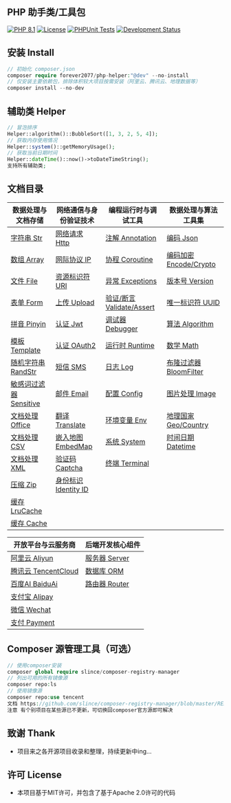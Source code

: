 ## PHP 助手类/工具包

[![PHP 8.1](https://img.shields.io/badge/PHP-8.1-8892BF.svg)](https://www.php.net/releases/8.1/en.php) [![License](https://img.shields.io/badge/License-MIT-green.svg)](https://opensource.org/licenses/MIT) [![PHPUnit Tests](https://img.shields.io/badge/PHPUnit-Passed-brightgreen.svg)](https://phpunit.de/) [![Development Status](https://img.shields.io/badge/Development-Active-brightgreen.svg)](https://your-project-repo-link)

## 安装 Install

```php
// 初始化 composer.json
composer require forever2077/php-helper:"@dev" --no-install
// 仅安装主要依赖包，排除体积较大项目按需安装（阿里云、腾讯云、地理数据等）
composer install --no-dev
```

## 辅助类 Helper

```php
// 冒泡排序
Helper::algorithm()::BubbleSort([1, 3, 2, 5, 4]);
// 获取内存使用情况
Helper::system()::getMemoryUsage();
// 获取当前日期时间
Helper::dateTime()::now()->toDateTimeString();
支持所有辅助类;
```

## 文档目录

|数据处理与文档存储 | 网络通信与身份验证技术 | 编程运行时与调试工具 | 数据处理与算法工具集 |
|--- | --- | --- | --- |
|[字符串 Str](doc/Str.md) | [网络请求 Http](doc/Http.md) | [注解 Annotation](doc/Annotation.md) | [编码 Json](doc/Json.md)
|[数组 Array](doc/Array.md) | [网际协议 IP](doc/IP.md) | [协程 Coroutine](doc/Coroutine.md) | [编码加密 Encode/Crypto](doc/EncodeCrypto.md) 
|[文件 File](doc/File.md) | [资源标识符 URI](doc/URI.md) | [异常 Exceptions](doc/Exceptions.md)| [版本号 Version](doc/Version.md) 
|[表单 Form](doc/Form.md) | [上传 Upload](doc/Upload.md) | [验证/断言 Validate/Assert](doc/ValidateAssert.md)| [唯一标识符 UUID](doc/UUID.md) 
|[拼音 Pinyin](doc/Pinyin.md) | [认证 Jwt](doc/Jwt.md) | [调试器 Debugger](doc/Debugger.md)| [算法 Algorithm](doc/Algorithm.md) 
|[模板 Template](doc/Template.md) | [认证 OAuth2](doc/OAuth2.md) | [运行时 Runtime](doc/Runtime.md)|[数学 Math](doc/Math.md) 
|[随机字符串 RandStr](doc/RandomString.md) | [短信 SMS](doc/SMS.md) | [日志 Log](doc/Log.md)|[布隆过滤器 BloomFilter](doc/BloomFilter.md) 
|[敏感词过滤器 Sensitive](doc/Sensitive.md) | [邮件 Email](doc/Email.md) | [配置 Config](doc/Config.md)|[图片处理 Image](doc/Image.md) 
|[文档处理 Office](doc/Office.md) | [翻译 Translate](doc/Translate.md) | [环境变量 Env](doc/Env.md)|[地理国家 Geo/Country](doc/GeoCountry.md) 
|[文档处理 CSV](doc/CSV.md) | [嵌入地图 EmbedMap](doc/EmbedMap.md) | [系统 System](doc/System.md)|[时间日期 Datetime](doc/Datetime.md) 
|[文档处理 XML](doc/XML.md) | [验证码 Captcha](doc/Captcha.md) | [终端 Terminal](doc/Terminal.md)|
|[压缩 Zip](doc/Zip.md) | [身份标识 Identity ID](doc/IdentityID.md) |
|[缓存 LruCache](doc/LRUCache.md) |
|[缓存 Cache](doc/Cache.md) |

| 开放平台与云服务商 | 后端开发核心组件|
| --- | --- |
| [阿里云 Aliyun](doc/Aliyun.md) | [服务器 Server](doc/Server.md)
| [腾讯云 TencentCloud](doc/TencentCloud.md) | [数据库 ORM](doc/ORM.md)
| [百度AI BaiduAi](doc/BaiduAi.md) | [路由器 Router](doc/Router.md)
| [支付宝 Alipay](doc/Alipay.md) |
| [微信 Wechat](doc/Wechat.md) |
| [支付 Payment](doc/Payment.md) |

## Composer 源管理工具（可选）

```php
// 使用composer安装
composer global require slince/composer-registry-manager
// 列出可用的所有镜像源
composer repo:ls
// 使用镜像源
composer repo:use tencent
文档 https://github.com/slince/composer-registry-manager/blob/master/README-zh_CN.md
注意 有个别项目在某些源已不更新，可切换回composer官方源即可解决
```

## 致谢 Thank

* 项目来之各开源项目收录和整理，持续更新中ing...

## 许可 License

* 本项目基于MIT许可，并包含了基于Apache 2.0许可的代码
